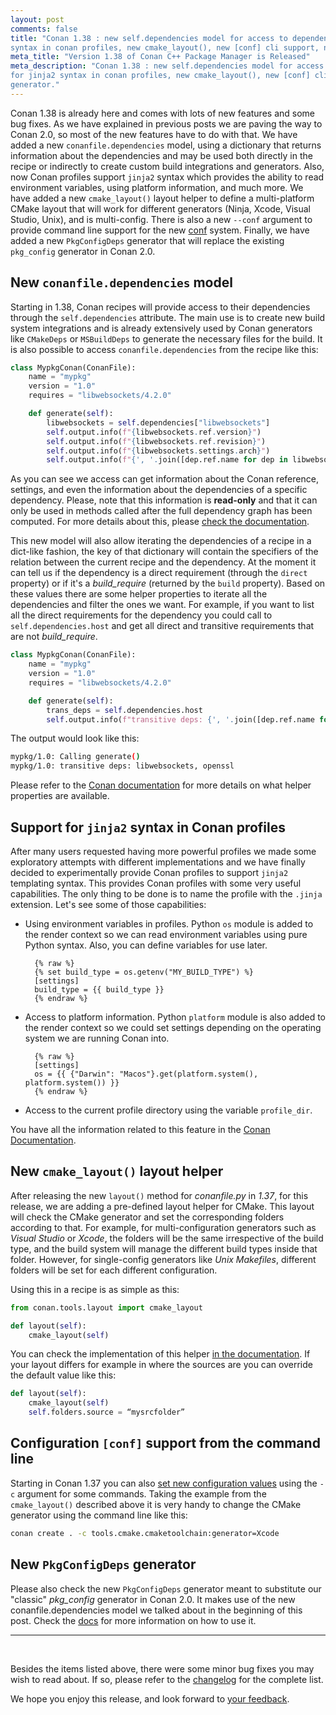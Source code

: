 ```yaml
---
layout: post 
comments: false 
title: "Conan 1.38 : new self.dependencies model for access to dependencies data, support for jinja2
syntax in conan profiles, new cmake_layout(), new [conf] cli support, new PkgConfigDeps generator."
meta_title: "Version 1.38 of Conan C++ Package Manager is Released" 
meta_description: "Conan 1.38 : new self.dependencies model for access to dependencies data, support
for jinja2 syntax in conan profiles, new cmake_layout(), new [conf] cli support, new PkgConfigDeps
generator." 
---
```


Conan 1.38 is already here and comes with lots of new features and some bug fixes. As we have
explained in previous posts we are paving the way to Conan 2.0, so most of the new features have to
do with that. We have added a new `conanfile.dependencies` model, using a dictionary that returns
information about the dependencies and may be used both directly in the recipe or indirectly to
create custom build integrations and generators. Also, now Conan profiles support `jinja2` syntax
which provides the ability to read environment variables, using platform information, and much more.
We have added a new `cmake_layout()` layout helper to define a multi-platform CMake layout that will
work for different generators (Ninja, Xcode, Visual Studio, Unix), and is multi-config. There is also
a new `--conf` argument to provide command line support for the new
[conf](https://docs.conan.io/en/latest/reference/config_files/global_conf.html) system. Finally, we
have added a new `PkgConfigDeps` generator that will replace the existing `pkg_config` generator in
Conan 2.0. 

## New `conanfile.dependencies` model

Starting in 1.38, Conan recipes will provide access to their dependencies through the
`self.dependencies` attribute. The main use is to create new build system integrations and is already
extensively used by Conan generators like `CMakeDeps` or `MSBuildDeps` to generate the necessary
files for the build. It is also possible to access `conanfile.dependencies` from the recipe like this:

```python
class MypkgConan(ConanFile):
    name = "mypkg"
    version = "1.0"
    requires = "libwebsockets/4.2.0"

    def generate(self):
        libwebsockets = self.dependencies["libwebsockets"]
        self.output.info(f"{libwebsockets.ref.version}")       
        self.output.info(f"{libwebsockets.ref.revision}")
        self.output.info(f"{libwebsockets.settings.arch}")
        self.output.info(f"{', '.join([dep.ref.name for dep in libwebsockets.dependencies.values()])}")
```

As you can see we access can get information about the Conan reference, settings, and even the
information about the dependencies of a specific dependency. Please, note that this information is
**read-only** and that it can only be used in methods called after the full dependency graph has been
computed. For more details about this, please [check the
documentation](https://docs.conan.io/en/latest/reference/conanfile/dependencies.html#dependencies-interface).

This new model will also allow iterating the dependencies of a recipe in a dict-like fashion, the key of
that dictionary will contain the specifiers of the relation between the current recipe and the
dependency. At the moment it can tell us if the dependency is a direct requirement (through the
`direct` property) or if it's a *build_require* (returned by the `build` property). Based on these
values there are some helper properties to iterate all the dependencies and filter the ones we want.
For example, if you want to list all the direct requirements for the dependency you could call to
`self.dependencies.host` and get all direct and transitive requirements that are not *build_require*.

```python
class MypkgConan(ConanFile):
    name = "mypkg"
    version = "1.0"
    requires = "libwebsockets/4.2.0"

    def generate(self):
        trans_deps = self.dependencies.host
        self.output.info(f"transitive deps: {', '.join([dep.ref.name for dep in trans_deps.values()])}")
```

The output would look like this:

```bash
mypkg/1.0: Calling generate()
mypkg/1.0: transitive deps: libwebsockets, openssl
```

Please refer to the [Conan
documentation](https://docs.conan.io/en/latest/reference/conanfile/dependencies.html#iterating-dependencies)
for more details on what helper properties are available.

## Support for `jinja2` syntax in Conan profiles

After many users requested having more powerful profiles we made some exploratory attempts with
different implementations and we have finally decided to experimentally provide Conan profiles to
support `jinja2` templating syntax. This provides Conan profiles with some very useful capabilities.
The only thing to be done is to name the profile with the `.jinja` extension. Let's see some of those
capabilities:

* Using environment variables in profiles. Python `os` module is added to the render context so we
  can read environment variables using pure Python syntax. Also, you can define variables for use
  later.

        {% raw %}
        {% set build_type = os.getenv("MY_BUILD_TYPE") %}
        [settings]
        build_type = {{ build_type }}
        {% endraw %}

* Access to platform information. Python `platform` module is also added to the render context so we
  could set settings depending on the operating system we are running Conan into.

        {% raw %}
        [settings]
        os = {{ {"Darwin": "Macos"}.get(platform.system(), platform.system()) }}
        {% endraw %}

* Access to the current profile directory using the variable `profile_dir`.

You have all the information related to this feature in the [Conan
Documentation](https://docs.conan.io/en/latest/reference/profiles.html#profile-templates).

## New `cmake_layout()` layout helper

After releasing the new `layout()` method for *conanfile.py* in *1.37*, for this release, we are
adding a pre-defined layout helper for CMake. This layout will check the CMake generator and set the
corresponding folders according to that. For example, for multi-configuration generators such as
*Visual Studio* or *Xcode*, the folders will be the same irrespective of the build type, and the build
system will manage the different build types inside that folder. However, for single-config generators
like *Unix Makefiles*, different folders will be set for each different configuration.

Using this in a recipe is as simple as this:

```python
from conan.tools.layout import cmake_layout

def layout(self):
    cmake_layout(self)
```

You can check the implementation of this helper [in the
documentation](https://docs.conan.io/en/latest/reference/conanfile/tools/layout.html). If your layout
differs for example in where the sources are you can override the default value like this:

```python
def layout(self):
    cmake_layout(self)
    self.folders.source = “mysrcfolder”
```

## Configuration `[conf]` support from the command line

Starting in Conan 1.37 you can also [set new configuration
values](https://docs.conan.io/en/latest/reference/config_files/global_conf.html) using the `-c`
argument for some commands. Taking the example from the `cmake_layout()` described above it is very
handy to change the CMake generator using the command line like this:

```bash
conan create . -c tools.cmake.cmaketoolchain:generator=Xcode 
```

## New `PkgConfigDeps` generator

Please also check the new `PkgConfigDeps` generator meant to substitute our "classic" *pkg_config*
generator in Conan 2.0. It makes use of the new conanfile.dependencies model we talked about in
the beginning of this post. Check the
[docs](https://docs.conan.io/en/latest/reference/conanfile/tools/gnu/pkgconfigdeps.html) for more
information on how to use it.

-----------
<br>

Besides the items listed above, there were some minor bug fixes you may wish to
read about.  If so, please refer to the
[changelog](https://docs.conan.io/en/latest/changelog.html#jun-2021) for the
complete list.  

We hope you enjoy this release, and look forward to [your
feedback](https://github.com/conan-io/conan/issues).  
